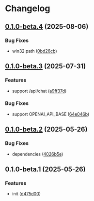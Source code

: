 # Changelog

## [0.1.0-beta.4](https://github.com/CyanSalt/openai-ollama/compare/v0.1.0-beta.3...v0.1.0-beta.4) (2025-08-06)

### Bug Fixes

* win32 path ([0bd26cb](https://github.com/CyanSalt/openai-ollama/commit/0bd26cb1c201ecbaf2f14b11eb51d2ef7a2e6479))

## [0.1.0-beta.3](https://github.com/CyanSalt/openai-ollama/compare/v0.1.0-beta.2...v0.1.0-beta.3) (2025-07-31)

### Features

* support /api/chat ([a9ff37d](https://github.com/CyanSalt/openai-ollama/commit/a9ff37de322145fd36881a8aa0e365adb59a4fcd))

### Bug Fixes

* support OPENAI_API_BASE ([64e046b](https://github.com/CyanSalt/openai-ollama/commit/64e046b8b3933e5270b51823c8e832683e874ed4))

## [0.1.0-beta.2](https://github.com/CyanSalt/openai-ollama/compare/v0.1.0-beta.1...v0.1.0-beta.2) (2025-05-26)

### Bug Fixes

* dependencies ([4026b5e](https://github.com/CyanSalt/openai-ollama/commit/4026b5eac4e5ffcfbda95701c356a0068746111b))

## 0.1.0-beta.1 (2025-05-26)

### Features

* init ([d475d00](https://github.com/CyanSalt/openai-ollama/commit/d475d0060f32e94993acef914a92e7b7ca11c6c0))
